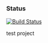 ### Status
[![Build Status](https://travis-ci.org/eight9080/test.svg)](https://travis-ci.org/eight9080/test)

test project